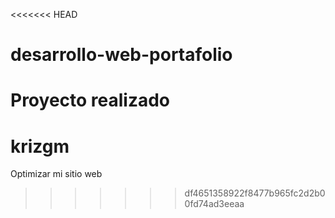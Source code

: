 <<<<<<< HEAD
# desarrollo-web-portafolio
Proyecto realizado 
=======
# krizgm
Optimizar mi sitio web
>>>>>>> df4651358922f8477b965fc2d2b00fd74ad3eeaa
